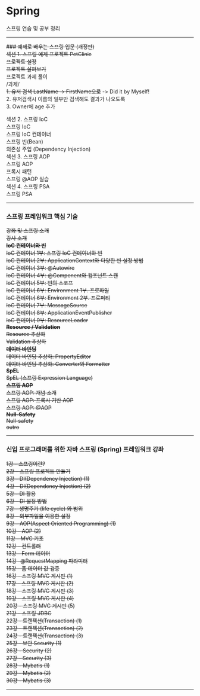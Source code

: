 # Spring
스프링 연습 및 공부 정리 
*********************************
~~### 예제로 배우는 스프링 입문 (개정판)    
섹션 1. 스프링 예제 프로젝트 PetClinic                      
프로젝트 설정              
프로젝트 살펴보기~~             
프로젝트 과제 풀이              
/과제/       
~~1. 유저 검색 LastName -> FirstName으로~~ -> Did it by Myself!                             
2. 유저검색시 이름의 일부만 검색해도 결과가 나오도록                              
3. Owner에 age 추가        


섹션 2. 스프링 IoC             
스프링 IoC              
스프링 IoC 컨테이너             
스프링 빈(Bean)               
의존성 주입 (Dependency Injection)                      
섹션 3. 스프링 AOP                 
스프링 AOP             
프록시 패턴             
스프링 @AOP 실습             
섹션 4. 스프링 PSA              
스프링 PSA                      
*********************************
### 스프링 프레임워크 핵심 기술
~~강좌 및 스프링 소개       
강사 소개        
**IoC 컨테이너와 빈**       
IoC 컨테이너 1부: 스프링 IoC 컨테이너와 빈~~        
~~IoC 컨테이너 2부: ApplicationContext와 다양한 빈 설정 방법          
IoC 컨테이너 3부: @Autowire         
IoC 컨테이너 4부: @Component와 컴포넌트 스캔                       
IoC 컨테이너 5부: 빈의 스코프                       
IoC 컨테이너 6부: Environment 1부. 프로파일                
IoC 컨테이너 6부: Environment 2부. 프로퍼티                       
IoC 컨테이너 7부: MessageSource                   
IoC 컨테이너 8부: ApplicationEventPublisher                   
~~IoC 컨테이너 9부: ResourceLoader~~                           
**Resource / Validation**                     
Resource 추상화                     
Validation 추상화                  
**데이터 바인딩**                    
데이터 바인딩 추상화: PropertyEditor                       
데이터 바인딩 추상화: Converter와 Formatter          
**SpEL**                         
SpEL (스프링 Expression Language)                        
**스프링 AOP**                   
스프링 AOP: 개념 소개                  
스프링 AOP: 프록시 기반 AOP                         
스프링 AOP: @AOP                
**Null-Safety**                  
Null-safety                   
outro~~                                     

*********************************
### 신입 프로그래머를 위한 자바 스프링 (Spring) 프레임워크 강좌   

~~1강 - 스프링이란?~~           
~~2강 - 스프링 프로젝트 만들기~~       
~~3강 - DI(Dependency Injection) (1)~~             
~~4강 - DI(Dependency Injection) (2)~~       
~~5강 - DI 활용~~         
~~6강 - DI 설정 방법~~        
~~7강 - 생명주기 (life cycle) 와 범위          
8강 - 외부파일을 이용한 설정           
9강 - AOP(Aspect Oriented Programming) (1)              
10강 - AOP (2)            
11강 - MVC 기초           
12강 - 컨트롤러           
13강 - Form 데이터           
14강 -@RequestMapping 파라미터         
15강 - 폼 데이터 값 검증~~            
~~16강 - 스프링 MVC 게시판 (1)~~          
~~17강 - 스프링 MVC 게시판 (2)~~         
~~18강 - 스프링 MVC 게시판 (3)~~        
~~19강 - 스프링 MVC 게시판 (4)         
20강 - 스프링 MVC 게시판 (5)           
21강 - 스프링 JDBC          
22강 - 트랜젝션(Transaction) (1)         
23강 - 트랜젝션(Transaction) (2)             
24강 - 트랜젝션(Transaction) (3)~~            
~~25강 - 보안 Security (1)             
26강 - Security (2)            
27강 - Security (3)             
28강 - Mybatis (1)              
29강 - Mybatis (2)            
30강 - Mybatis (3)~~           
***********************************
